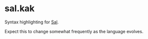 # sal.kak

Syntax highlighting for [Sal](https://github.com/Dr-Nekoma/salem).

Expect this to change somewhat frequently as the language evolves.
